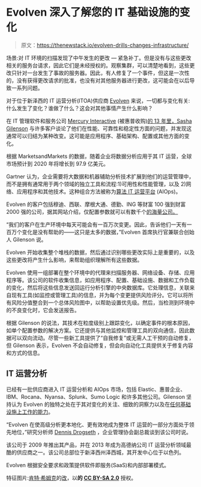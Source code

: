 # Evolven 深入了解您的 IT 基础设施的变化

> 原文：<https://thenewstack.io/evolven-drills-changes-infrastructure/>

场景:对 IT 环境的扫描发现了中午发生的更改 *—* 紧急补丁。但是没有与这些更改相关的服务台请求，因此它们是未经授权的。观察集群，可以清楚地看到，这些更改只针对一台发生了事故的服务器。因此，有人修复了一个事件，但这是一次性的，没有获得更改请求的批准，也没有对其他服务器进行更改，这可能会在以后导致一系列问题。

对于位于新泽西的 IT 运营分析(ITOA)供应商 [Evolven](https://www.evolven.com/) 来说，一切都与变化有关:什么发生了变化？谁做了什么？这会对其他事情产生什么影响？

在 IT 管理软件和服务公司 [Mercury Interactive](http://www8.hp.com/us/en/hp-news/press-release.html?id=169236#.WI842BAn_bo) (被惠普收购)[的 13 年里，Sasha Gilenson](https://twitter.com/sgilenson) 与许多客户谈论了他们在性能、可靠性和稳定性方面的问题，并发现这通常可以归结为某种改变。这可能是应用程序、基础架构、配置或其他方面的变化。

根据 MarketsandMarkets 的数据，随着企业将数据分析应用于其 IT 运营，全球市场预计到 2020 年将增长到 97.9 亿美元。

Gartner 认为，企业需要将大数据和机器辅助分析技术扩展到他们的运营管理中，而不是拥有通常用于两个领域的独立工具和流程:1)可用性和性能管理，以及 2)网络、应用程序和其他技术。这种组合方法被称为[算法 IT 运营平台](http://searchnetworking.techtarget.com/feature/ITOA-to-AIOps-The-next-generation-of-network-analytics) (AIOps)。

Evolven 的客户包括穆迪、西联、摩根大通、德勤、ING 等财富 100 强到财富 2000 强的公司，据其网站介绍，仅配置参数就可以有数千个[的海量公司。](http://www.sramanamitra.com/2013/03/13/thought-leaders-in-big-data-interview-with-sasha-gilenson-ceo-of-evolven-part-1/)

“我们的客户在生产环境中每天可能会有一百万次变更。因此，告诉他们一天有一百万个变化是没有帮助的——这只是太多的数据，”Evolven 首席执行官兼联合创始人 Gilenson 说。

Evolven 开始收集整个堆栈的数据，然后通过识别哪些更改实际上是重要的，以及这些更改将产生什么影响，来帮助组织理解所有这些数据。

Evolven 使用一组部署在整个环境中的代理来扫描服务器、网络设备、存储、应用程序等。该公司的软件收集信息，如应用程序、配置、基础设施、数据和工作负载的变化，然后将这些信息发送回运行分析引擎的中央数据库。它处理信息，关联来自现有工具(如监控或管理工具)的信息，并为每个变更提供风险评分。它可以将所有风险分值整合到一个总体风险图中，以帮助设置优先级。然后，当检测到环境中的不良变化时，它会发送报告。

根据 Gilenson 的说法，其技术在粒度级别上跟踪变化，以确定事件的根本原因，如单个配置参数的解决方案。它还提供与其他监控和管理工具的双向通信，因此数据可以双向流动。尽管一些新工具提供了“自我修复”或无需人工干预的自动修复，但 Gilenson 表示，Evolven 不会自动修复，但会向自动化工具提供关于修复内容和方式的信息。

## IT 运营分析

已经有一批供应商进入 IT 运营分析和 AIOps 市场，包括 Elastic、惠普企业、IBM、Rocana、Nyansa、Splunk、Sumo Logic 和许多其他公司。Gilenson 坚持认为 Evolven 的独特之处在于其对变化的关注、细致的洞察力以及在[任何基础设施上工作的能力](https://www.evolven.com/supported-technologies.html)。

“Evolven 在使高级分析更本地化、更有效地成为整体 IT 运营的一部分方面处于领先地位，”研究分析师 [Dennis Drogseth](https://twitter.com/dndrogseth) ，企业管理协会副总裁谈到该公司时说。

该公司于 2009 年推出其产品，并在 2013 年成为高德纳公司 IT 运营分析领域最酷的供应商之一。该公司总部位于新泽西州泽西城，其开发中心位于以色列。

Evolven 根据安全要求和政策提供软件即服务(SaaS)和内部部署模式。

特征图片:[肯特·希姆克](https://www.flickr.com/photos/22603020@N04/)的[改](https://www.flickr.com/photos/22603020@N04/5751512440/in/photolist-9Lf1gA-9qLqXq-a89hp-J4yQg-4DP4nt-j3BtP5-9GU2es-99JSv-dMc6Um-dMc6Us-5o8jHr-a7Fj5N-ntfg86-6T1vVf-a336XU-nqWmV4-7qyjto-99hLWw-99hCeY-iGNsS2-nqWeAX-99ht5f-99eqxK-99hqE7-99etgx-99hzkS-99hxmS-99hBAo-5YsrNz-99eow4-dfmq2c-99eBZX-99ewck-nqWjbr-99htAj-sqxMwP-99hpXE-99hNxE-99epiv-5zh9bo-99hubq-7c9uwb-99ezDe-99hJwu-p4J6Bz-pCTdq1-8zRM8L-bDGiYV-99enjc-aNmWDZ)，以**的 [CC BY-SA 2.0](https://creativecommons.org/licenses/by/2.0/)** 授权。

<svg xmlns:xlink="http://www.w3.org/1999/xlink" viewBox="0 0 68 31" version="1.1"><title>Group</title> <desc>Created with Sketch.</desc></svg>